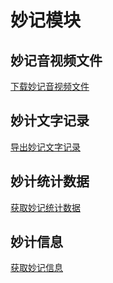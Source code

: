 # 妙记模块

## 妙记音视频文件
[下载妙记音视频文件](https://open.feishu.cn/document/minutes-v1/minute-media/get)

## 妙计文字记录
[导出妙记文字记录](https://open.feishu.cn/document/minutes-v1/minute-transcript/get)

## 妙计统计数据
[获取妙记统计数据](https://open.feishu.cn/document/server-docs/minutes-v1/minute-statistics/get)

## 妙计信息
[获取妙记信息](https://open.feishu.cn/document/server-docs/minutes-v1/minute/get)
